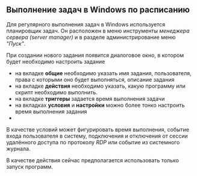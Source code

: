 ## Выполнение задач в Windows по расписанию

Для регулярного выполнения задач в Windows используется планировщик задач. Он расположен в меню инструменты *менеджера сервера (server manager)* и в разделе администрирование меню *"Пуск"*.

При создании нового задания появится диалоговое окно, в котором будет необходимо настроить задание
-  на вкладке **общие** необходимо указать имя задания, пользователя, права с которыми оно будет выполняться, описание задания
- на вкладке **действия** необходимо указать, какую программу или скрипт необходимо выполнить. 
- на вкладке **триггеры** задается время выполнения задачи
- на вкладках **условия** и **настройки** можно более тонко настроить время выполнения задания
- 
В качестве условий может фигурировать время выполнения, событие входа пользователя в систему, подключения и отключения от сессии удалённого доступа по протоколу *RDP* или событие из системного журнала.

В качестве действия сейчас предполагается использовать только запуск программ.
